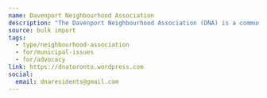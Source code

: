 ```yaml
---
name: Davenport Neighbourhood Association
description: "The Davenport Neighbourhood Association (DNA) is a community residents' group dedicated to the environmental, economic, and social improvement of our neighbourhood. Since 2007, we've been a strong and active voice of community residents in the area between Ossington and Dufferin, and Dupont and Davenport."
source: bulk import
tags:
  - type/neighbourhood-association
  - for/municipal-issues
  - for/advocacy
link: https://dnatoronto.wordpress.com
social:
  email: dnaresidents@gmail.com
---
```


<!-- Community added via bulk import -->
